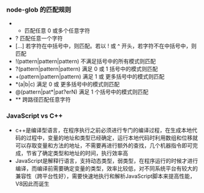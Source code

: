 ### node-glob 的匹配规则
- * 匹配任意 0 或多个任意字符
- ? 匹配任意一个字符
- [...] 若字符在中括号中，则匹配。若以 ! 或 ^ 开头，若字符不在中括号中，则匹配
- !(pattern|pattern|pattern) 不满足括号中的所有模式则匹配
- ?(pattern|pattern|pattern) 满足 0 或 1 括号中的模式则匹配
- +(pattern|pattern|pattern) 满足 1 或 更多括号中的模式则匹配
- *(a|b|c) 满足 0 或 更多括号中的模式则匹配
- @(pattern|pat*|pat?erN) 满足 1 个括号中的模式则匹配
- ** 跨路径匹配任意字符

### JavaScript vs C++
- c++是编译型语言，在程序执行之前必须进行专门的编译过程，在生成本地代码的过程中，变量的地址和类型已经确定，运行本地代码时利用数组和位移就可以存取变量和方法的地址，不需要再进行额外的查找，几个机器指令即可完成，节省了确定类型和地址的时间，执行效率高
- JavaScript是解释行语言，支持动态类型，弱类型，在程序运行的时候才进行编译，而编译前需要确定变量的类型，效率比较低，对不同系统平台有较大的兼容性（跨平台性好），需要快速地执行和解析JavaScript脚本来提高性能，V8因此而诞生


